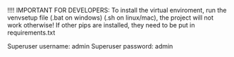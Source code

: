 !!!! IMPORTANT FOR DEVELOPERS:
To install the virtual enviroment, run the venvsetup file (.bat on windows) (.sh on linux/mac), the project will not work otherwise!
If other pips are installed, they need to be put in requirements.txt

Superuser username: admin
Superuser password: admin
